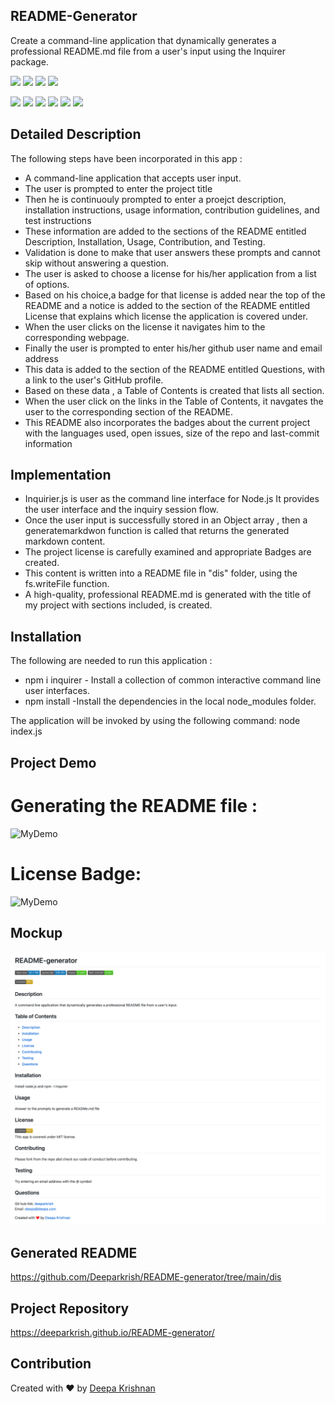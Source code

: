 ##  README-Generator 
Create a command-line application that dynamically generates a professional README.md file from a user's input using the Inquirer package.
  
<p align="left">
    <img src="https://img.shields.io/github/repo-size/deeparkrish/README-generator" />
    <img src="https://img.shields.io/github/languages/top/deeparkrish/README-generator"  />
    <img src="https://img.shields.io/github/issues/deeparkrish/README-generator" />
    <img src="https://img.shields.io/github/last-commit/deeparkrish/README-generator" >
   
</p>
<p align="left"> 
    <img src="https://img.shields.io/badge/Javascript-yellow" />
    <img src="https://img.shields.io/badge/jQuery-blue"  />
    <img src="https://img.shields.io/badge/-node.js-green" />
    <img src="https://img.shields.io/badge/-inquirer-red" >
    <img src="https://img.shields.io/badge/-screencastify-lightgrey" />
    <img src="https://img.shields.io/badge/-json-orange" />
</p>

## Detailed Description
The following steps have been incorporated in this app :
* A command-line application that accepts user input.
* The user is prompted to enter the project title
* Then he is continuouly prompted to enter a  proejct description, installation instructions, usage information, contribution guidelines, and test instructions
* These information are  added to the sections of the README entitled Description, Installation, Usage, Contribution, and Testing.
* Validation is done to make that user answers these prompts and cannot skip without answering a question.
* The user is asked to choose a license for his/her application from a list of options.
* Based on his choice,a badge for that license is added near the top of the README and a notice is added to the section of the README entitled License that explains which license the application is covered under.
* When the user clicks on the license it navigates him to the corresponding webpage.
* Finally the user is prompted to enter his/her github user name and email address
* This  data is added to the section of the README entitled Questions, with a link to the user's GitHub profile.
* Based on these data , a Table of Contents is created that lists all section. 
* When the user click on the links in the Table of Contents, it navgates the user to the corresponding section of the README.
* This README also incorporates the badges about the current project with  the languages used, open issues, size of the repo and last-commit information

## Implementation
* Inquirier.js is user as the command line interface for Node.js  It provides the user interface and the inquiry session flow.
* Once the user input is successfully stored in an Object array , then a generatemarkdwon function is called that returns the generated markdown content. 
* The project license is carefully examined and appropriate Badges  are created.
* This content is written into a README file in "dis" folder, using the fs.writeFile function. 
* A high-quality, professional README.md is generated with the title of my project with sections included, is created.

## Installation 
The following are needed to run this application :
* npm i inquirer - Install a collection of common interactive command line user interfaces.
* npm install -Install the dependencies in the local node_modules folder.

The application will be invoked by using the following command:
node index.js
## Project Demo
# Generating the README file : 
  ![MyDemo](https://github.com/Deeparkrish/README-generator/blob/main/img/README%20project%20DEMO.gif)

# License Badge:
  ![MyDemo](https://github.com/Deeparkrish/README-generator/blob/main/img/LicenseandBadge2.gif)
## Mockup 
![Webpage](https://github.com/Deeparkrish/README-generator/blob/main/img/mockup2.png)

## Generated README 
https://github.com/Deeparkrish/README-generator/tree/main/dis

## Project Repository
https://deeparkrish.github.io/README-generator/


## Contribution
Created with ❤️ by [Deepa Krishnan](https://github.com/DeeparKrish/README-generator)




